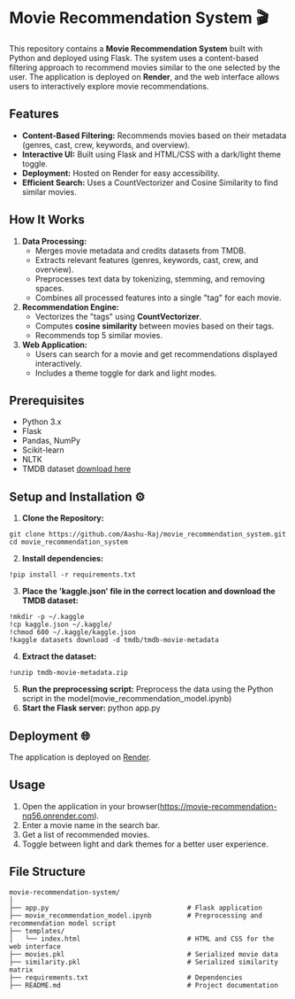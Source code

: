 # **Movie Recommendation System 🎬**
This repository contains a **Movie Recommendation System** built with Python and deployed using Flask. The system uses a content-based filtering approach to recommend movies similar to the one selected by the user. The application is deployed on **Render**, and the web interface allows users to interactively explore movie recommendations.

## Features
  - **Content-Based Filtering:** Recommends movies based on their metadata (genres, cast, crew, keywords, and overview).
  - **Interactive UI:** Built using Flask and HTML/CSS with a dark/light theme toggle.
  - **Deployment:** Hosted on Render for easy accessibility.
  - **Efficient Search:** Uses a CountVectorizer and Cosine Similarity to find similar movies.

## How It Works
  1. **Data Processing:**
     - Merges movie metadata and credits datasets from TMDB.
     - Extracts relevant features (genres, keywords, cast, crew, and overview).
     - Preprocesses text data by tokenizing, stemming, and removing spaces.
     - Combines all processed features into a single "tag" for each movie.
  2. **Recommendation Engine:**
     - Vectorizes the "tags" using **CountVectorizer**.
     - Computes **cosine similarity** between movies based on their tags.
     - Recommends top 5 similar movies.
  3. **Web Application:**
     - Users can search for a movie and get recommendations displayed interactively.
     - Includes a theme toggle for dark and light modes.

## Prerequisites
  - Python 3.x
  - Flask
  - Pandas, NumPy
  - Scikit-learn
  - NLTK
  - TMDB dataset [download here](https://www.kaggle.com/datasets/tmdb/tmdb-movie-metadata)

## Setup and Installation ⚙️
  1. **Clone the Repository:**

```
git clone https://github.com/Aashu-Raj/movie_recommendation_system.git
cd movie_recommendation_system
```
  2. **Install dependencies:**
```
!pip install -r requirements.txt
```
  3. **Place the 'kaggle.json' file in the correct location and download the TMDB dataset:**
```
!mkdir -p ~/.kaggle
!cp kaggle.json ~/.kaggle/
!chmod 600 ~/.kaggle/kaggle.json
!kaggle datasets download -d tmdb/tmdb-movie-metadata
```
  4. **Extract the dataset:**
```
!unzip tmdb-movie-metadata.zip
```
  5. **Run the preprocessing script:**
     Preprocess the data using the Python script in the model(movie_recommendation_model.ipynb)
  6. **Start the Flask server:**
     python app.py

## Deployment 🌐
The application is deployed on [Render](https://movie-recommendation-nq56.onrender.com).

## Usage
  1. Open the application in your browser(https://movie-recommendation-nq56.onrender.com).
  2. Enter a movie name in the search bar.
  3. Get a list of recommended movies.
  4. Toggle between light and dark themes for a better user experience.

## File Structure
```
movie-recommendation-system/
│
├── app.py                                   # Flask application
├── movie_recommendation_model.ipynb         # Preprocessing and recommendation model script
├── templates/
│   └── index.html                           # HTML and CSS for the web interface
├── movies.pkl                               # Serialized movie data
├── similarity.pkl                           # Serialized similarity matrix
├── requirements.txt                         # Dependencies
├── README.md                                # Project documentation
```

